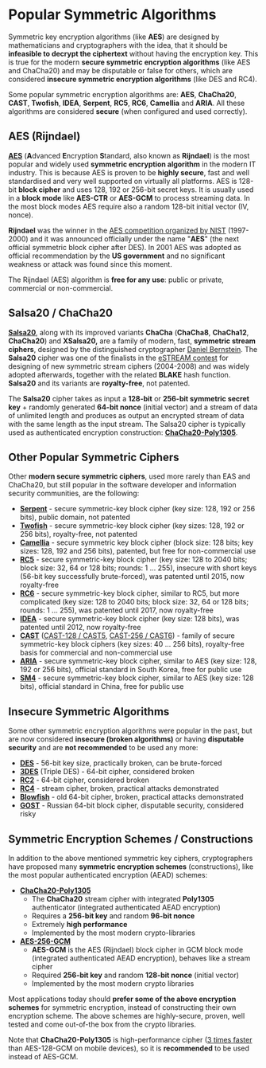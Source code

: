 # Popular Symmetric Algorithms

Symmetric key encryption algorithms (like **AES**) are designed by mathematicians and cryptographers with the idea, that it should be **infeasible to decrypt the ciphertext** without having the encryption key. This is true for the modern **secure symmetric encryption algorithms** (like AES and ChaCha20) and may be disputable or false for others, which are considered **insecure symmetric encryption algorithms** (like DES and RC4).

Some popular symmetric encryption algorithms are: **AES**, **ChaCha20**, **CAST**, **Twofish**, **IDEA**, **Serpent**, **RC5**, **RC6**, **Camellia** and **ARIA**. All these algorithms are considered **secure** (when configured and used correctly).

## AES (**Rijndael)**

[**AES**](https://en.wikipedia.org/wiki/Advanced\_Encryption\_Standard) (**A**dvanced **E**ncryption **S**tandard, also known as **Rijndael**) is the most popular and widely used **symmetric encryption algorithm** in the modern IT industry. This is because AES is proven to be **highly secure**, fast and well standardised and very well supported on virtually all platforms. AES is 128-bit **block cipher** and uses 128, 192 or 256-bit secret keys. It is usually used in a **block mode** like **AES-CTR** or **AES-GCM** to process streaming data. In the most block modes AES require also a random 128-bit initial vector (IV, nonce).

**Rijndael** was the winner in the [AES competition organized by NIST](https://en.wikipedia.org/wiki/Advanced\_Encryption\_Standard\_process) (1997-2000) and it was announced officially under the name "**AES**" (the next official symmetric block cipher after DES). In 2001 AES was adopted as official recommendation by the **US government** and no significant weakness or attack was found since this moment.

The Rijndael (AES) algorithm is **free for any use**: public or private, commercial or non-commercial.

## **Salsa20 / ChaCha20**

[**Salsa20**](https://en.wikipedia.org/wiki/Salsa20), along with its improved variants **ChaCha** (**ChaCha8**, **ChaCha12**, **ChaCha20**) and **XSalsa20,** are a family of modern, fast, **symmetric stream ciphers**, designed by the distinguished cryptographer [Daniel Bernstein](https://en.wikipedia.org/wiki/Daniel\_J.\_Bernstein). The **Salsa20** cipher was one of the finalists in the [eSTREAM contest](https://en.wikipedia.org/wiki/ESTREAM) for designing of new symmetric stream ciphers (2004-2008) and was widely adopted afterwards, together with the related **BLAKE** hash function. **Salsa20** and its variants are **royalty-free**, not patented.

The **Salsa20** cipher takes as input a **128-bit** or **256-bit symmetric secret key** + randomly generated **64-bit nonce** (initial vector) and a stream of data of unlimited length and produces as output an encrypted stream of data with the same length as the input stream. The Salsa20 cipher is typically used as authenticated encryption construction: [**ChaCha20-Poly1305**](https://tools.ietf.org/html/rfc7539).

## Other Popular Symmetric Ciphers

Other **modern secure symmetric ciphers**, used more rarely than EAS and ChaCha20, but still popular in the software developer and information security communities, are the following:

* [**Serpent**](https://en.wikipedia.org/wiki/Serpent\_\(cipher\)) - secure symmetric-key block cipher (key size: 128, 192 or 256 bits), public domain, not patented
* [**Twofish**](https://en.wikipedia.org/wiki/Twofish) - secure symmetric-key block cipher (key sizes: 128, 192 or 256 bits), royalty-free, not patented
* [**Camellia**](https://en.wikipedia.org/wiki/Camellia\_\(cipher\)) - secure symmetric key block cipher (block size: 128 bits; key sizes: 128, 192 and 256 bits), patented, but free for non-commercial use
* [**RC5**](https://en.wikipedia.org/wiki/RC5) - secure symmetric-key block cipher (key size: 128 to 2040 bits; block size: 32, 64 or 128 bits; rounds: 1 ... 255), insecure with short keys (56-bit key successfully brute-forced), was patented until 2015, now royalty-free
* [**RC6**](https://en.wikipedia.org/wiki/RC6) - secure symmetric-key block cipher, similar to RC5, but more complicated (key size: 128 to 2040 bits; block size: 32, 64 or 128 bits; rounds: 1 ... 255), was patented until 2017, now royalty-free
* [**IDEA**](https://en.wikipedia.org/wiki/International\_Data\_Encryption\_Algorithm) - secure symmetric-key block cipher (key size: 128 bits), was patented until 2012, now royalty-free
* [**CAST**](https://en.wikipedia.org/wiki/CAST-256) ([CAST-128 / CAST5](https://en.wikipedia.org/wiki/CAST-128), [CAST-256 / CAST6](https://en.wikipedia.org/wiki/CAST-128)) - family of secure symmetric-key block ciphers (key sizes: 40 ... 256 bits), royalty-free basis for commercial and non-commercial use
* [**ARIA**](https://en.wikipedia.org/wiki/ARIA\_\(cipher\)) - secure symmetric-key block cipher, similar to AES (key size: 128, 192 or 256 bits), official standard in South Korea, free for public use
* [**SM4**](https://en.wikipedia.org/wiki/SM4\_\(cipher\)) - secure symmetric-key block cipher, similar to AES (key size: 128 bits), official standard in China, free for public use

## Insecure Symmetric Algorithms

Some other symmetric encryption algorithms were popular in the past, but are now considered **insecure (broken algorithms)** or having **disputable security** and are **not recommended** to be used any more:

* [**DES**](https://en.wikipedia.org/wiki/Data\_Encryption\_Standard) - 56-bit key size, practically broken, can be brute-forced
* [**3DES**](https://en.wikipedia.org/wiki/Triple\_DES) (Triple DES) - 64-bit cipher, considered broken
* [**RC2**](https://en.wikipedia.org/wiki/RC2) - 64-bit cipher, considered broken
* [**RC4**](https://en.wikipedia.org/wiki/RC4) - stream cipher, broken, practical attacks demonstrated
* [**Blowfish**](https://en.wikipedia.org/wiki/Blowfish\_\(cipher\)) - old 64-bit cipher, broken, practical attacks demonstrated
* [**GOST**](https://en.wikipedia.org/wiki/GOST\_\(block\_cipher\)) - Russian 64-bit block cipher, disputable security, considered risky

## Symmetric Encryption Schemes / Constructions

In addition to the above mentioned symmetric key ciphers, cryptographers have proposed many **symmetric encryption schemes** (constructions), like the most popular authenticated encryption (AEAD) schemes:

* [**ChaCha20-Poly1305**](https://tools.ietf.org/html/rfc7539)
  * The **ChaCha20** stream cipher with integrated **Poly1305** authenticator (integrated authenticated AEAD encryption)
  * Requires a **256-bit key** and random **96-bit nonce**
  * Extremely **high performance**
  * Implemented by the most modern crypto-libraries
* [**AES-256-GCM**](https://tools.ietf.org/html/rfc5288)
  * **AES-GCM** is the AES (Rijndael) block cipher in GCM block mode (integrated authenticated AEAD encryption), behaves like a stream cipher
  * Required **256-bit key** and random **128-bit nonce** (initial vector)
  * Implemented by the most modern crypto libraries

Most applications today should **prefer some of the above encryption schemes** for symmetric encryption, instead of constructing their own encryption scheme. The above schemes are highly-secure, proven, well tested and come out-of-the box from the crypto libraries.

Note that **ChaCha20-Poly1305** is high-performance cipher ([3 times faster](https://www.imperialviolet.org/2014/02/27/tlssymmetriccrypto.html) than AES-128-GCM on mobile devices), so it is **recommended** to be used instead of AES-GCM.
